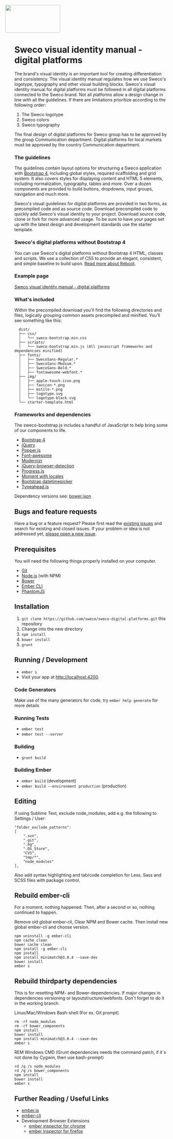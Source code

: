 <img src="https://sweco.github.io/sweco-digital-platforms/img/logotype-black.svg" width="180px" height="90px" style="margin-left: -30px;" alt="">

# Sweco visual identity manual - digital platforms

The brand's visual identity is an important tool for creating differentiation and consistency. The visual identity manual regulates how we use Sweco's logotype, typography and other visual building blocks. Sweco's visual identity manual for digital platforms must be followed in all digital platforms connected to the Sweco brand. Not all platforms allow a design change in line with all the guidelines. If there are limitations prioritize according to the following order:

1. The Sweco logotype
1. Sweco colors
1. Sweco typography

The final design of digital platforms for Sweco group has to be approved by the group Communication department. Digital platforms for local markets must be approved by the country Communication department.

### The guidelines

The guidelines contain layout options for structuring a Sweco application with [Bootstrap 4](https://getbootstrap.com/), including global styles, required scaffolding and grid system. It also covers styles for displaying content and HTML 5 elements, including normalization, typography, tables and more. Over a dozen components are provided to build buttons, dropdowns, input groups, navigation and much more.

Sweco's visual guidelines for digital platforms are provided in two forms, as precompiled code and as source code. Download precompiled code to quickly add Sweco's visual identity to your project. Download source code, clone or fork for more advanced usage. To be sure to have your pages set up with the latest design and development standards use the starter template.

### Sweco's digital platforms without Bootstrap 4
You can use Sweco's digital platforms without Bootstrap 4 HTML, classes and scripts. We use a collection of CSS to provide an elegant, consistent, and simple baseline to build upon. [Read more about Reboot](https://getbootstrap.com/docs/4.0/content/reboot/).

### Example page

[Sweco visual identity manual - digital platforms](http://sweco.github.io/sweco-digital-platforms/)

### What's included

Within the precompiled download you'll find the following directories and files, logically grouping common assets precompiled and minified. You'll see something like this:

```
  dist/
  ├── css/
  │   └── sweco-bootstrap.min.css
  ├── scripts/
  │   └── sweco-bootstrap.min.js (All javascript frameworks and dependencies minified)
  ├── fonts/
  │   ├── SwecoSans-Regular.*
  │   ├── SwecoSans-Medium.*
  │   ├── SwecoSans-Bold.*
  │   ├── fontawesome-webfont.*
  ├── img/
  │   ├── apple-touch-icon.png
  │   ├── favicon-*.png
  │   ├── mstile-*.png
  │   ├── logotype.svg
  │   └── logotype-black.svg
  └── starter-template.html
```
### Frameworks and dependencies

The sweco-bootstrap.js includes a handful of JavaScript to help bring some of our components to life.

* [Bootstrap 4](https://getbootstrap.com/)
* [jQuery](https://jquery.com/)
* [Popper.js](https://popper.js.org/)
* [Font-awesome](http://fontawesome.io/icons/)
* [Modernizr](https://modernizr.com/)
* [jQuery-browser-detection](https://github.com/schickling/jquery-browser-detection)
* [Progress.js](http://usablica.github.io/progress.js/)
* [Moment with locales](https://github.com/moment/moment)
* [Bootstrap datetimepicker](http://eonasdan.github.io/bootstrap-datetimepicker/)
* [Typeahead.js](https://twitter.github.io/typeahead.js/)

Dependency versions see: [bower.json](https://github.com/sweco/sweco-digital-platforms/blob/master/bower.json)

## Bugs and feature requests

Have a bug or a feature request? Please first read the [existing issues](https://github.com/sweco/sweco-digital-platforms/issues) and search for existing and closed issues. If your problem or idea is not addressed yet, [please open a new issue](https://github.com/sweco/sweco-digital-platforms/new).

## Prerequisites

You will need the following things properly installed on your computer.

* [Git](http://git-scm.com/)
* [Node.js](http://nodejs.org/) (with NPM)
* [Bower](http://bower.io/)
* [Ember CLI](http://ember-cli.com/)
* [PhantomJS](http://phantomjs.org/)

## Installation

1. `git clone https://github.com/sweco/sweco-digital-platforms.git` this repository
1. Change into the new directory
1. `npm install`
1. `bower install`
1. `grunt`

## Running / Development

* `ember s`
* Visit your app at [http://localhost:4200](http://localhost:4200).

### Code Generators

Make use of the many generators for code, try `ember help generate` for more details

### Running Tests

* `ember test`
* `ember test --server`

### Building

* `grunt build`

### Building Ember
* `ember build` (development)
* `ember build --environment production` (production)

## Editing
If using Sublime Text, exclude node_modules, add e.g. the following to Settings / User:
```
"folder_exclude_patterns":
[
	".svn",
	".git",
	".hg",
	".DS_Store",
	"CVS",
	"tmp/*",
	"node_modules"
],
```
Also add syntax highlighting and tab/code completion for Less, Sass and SCSS files with package control.


## Rebuild ember-cli

For a moment, nothing happened. Then, after a second or so, nothing continued to happen.

Remove old global ember-cli, Clear NPM and Bower cache. Then install new global ember-cli and choose version.

    npm uninstall -g ember-cli
    npm cache clean
    bower cache clean
    npm install -g ember-cli
    npm install
    npm install minimatch@3.0.4 --save-dev
    bower install
    ember s

## Rebuild thirdparty dependencies

This is for resetting NPM- and Bower-dependencies. If major changes in dependencies versioning or layoutstructure/webfonts. Don´t forget to do it in the working branch.

Linux/Mac/Windows Bash-shell (For ex. Git prompt)

    rm -rf node_modules
    rm -rf bower_components
    npm install
    bower install
    npm install minimatch@3.0.4 --save-dev
    ember s

REM Windows CMD (Grunt dependencies needs the command patch, if it´s not done by Cygwin, then use bash-prompt)

    rd /q /s node_modules
    rd /q /s bower_components
    npm install
    bower install
    ember s

## Further Reading / Useful Links

* [ember.js](http://emberjs.com/)
* [ember-cli](http://ember-cli.com/)
* Development Browser Extensions
  * [ember inspector for chrome](https://chrome.google.com/webstore/detail/ember-inspector/bmdblncegkenkacieihfhpjfppoconhi)
  * [ember inspector for firefox](https://addons.mozilla.org/en-US/firefox/addon/ember-inspector/)

